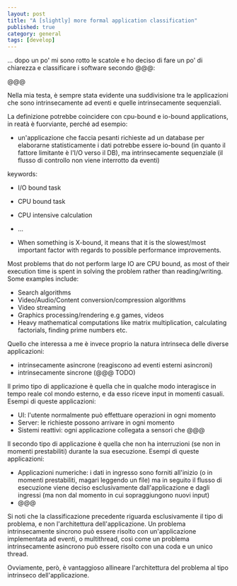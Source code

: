 ```yaml
---
layout: post
title: "A [slightly] more formal application classification"
published: true
category: general
tags: [develop]
---
```


... dopo un po' mi sono rotto le scatole e ho deciso di fare
un po' di chiarezza e classificare i software secondo @@@:

@@@

Nella mia testa, è sempre stata evidente una suddivisione tra le applicazioni che sono
intrinsecamente ad eventi e quelle intrinsecamente sequenziali.

La definizione potrebbe coincidere con cpu-bound e io-bound applications,
in reatà è fuorviante, perché ad esempio:
- un'applicazione che faccia pesanti richieste ad un database per elaborarne statisticamente i dati
  potrebbe essere io-bound (in quanto il fattore limitante è l'I/O verso il DB),
  ma intrinsecamente sequenziale (il flusso di controllo non viene interrotto da eventi)

keywords:

* I/O bound task
* CPU bound task
* CPU intensive calculation
* ...

* When something is X-bound, it means that it is the slowest/most important factor with regards to possible performance improvements.

Most problems that do not perform large IO are CPU bound, as most of their execution time is spent in solving the problem rather than reading/writing. Some examples include:

* Search algorithms
* Video/Audio/Content conversion/compression algorithms
* Video streaming
* Graphics processing/rendering e.g games, videos
* Heavy mathematical computations like matrix multiplication, calculating factorials, finding prime numbers etc.

Quello che interessa a me è invece proprio la natura intrinseca delle diverse applicazioni:
- intrinsecamente asincrone (reagiscono ad eventi esterni asincroni)
- intrinsecamente sincrone (@@@ TODO)

Il primo tipo di applicazione è quella che in qualche modo interagisce in tempo reale col mondo esterno,
e da esso riceve input in momenti casuali.
Esempi di queste applicazioni:
- UI: l'utente normalmente può effettuare operazioni in ogni momento
- Server: le richieste possono arrivare in ogni momento
- Sistemi reattivi: ogni applicazione collegata a sensori che @@@

Il secondo tipo di applicazione è quella che non ha interruzioni (se non in momenti prestabiliti)
durante la sua esecuzione.
Esempi di queste applicazioni:
- Applicazioni numeriche: i dati in ingresso sono forniti all'inizio (o in momenti prestabiliti, magari leggendo un file)
  ma in seguito il flusso di esecuzione viene deciso esclusivamente dall'applicazione e dagli ingressi (ma non dal momento in cui sopraggiungono nuovi input)
- @@@

Si noti che la classificazione precedente riguarda esclusivamente il tipo di problema,
e non l'architettura dell'applicazione.
Un problema intrinsecamente sincrono può essere risolto con un'applicazione implementata ad eventi,
o multithread,
così come un problema intrinsecamente asincrono può essere risolto con una coda e un unico thread.

Ovviamente, però, è vantaggioso allineare l'architettura del problema al tipo intrinseco dell'applicazione.
